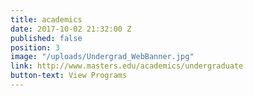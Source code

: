 ```yaml
---
title: academics
date: 2017-10-02 21:32:00 Z
published: false
position: 3
image: "/uploads/Undergrad_WebBanner.jpg"
link: http://www.masters.edu/academics/undergraduate
button-text: View Programs
---
```


